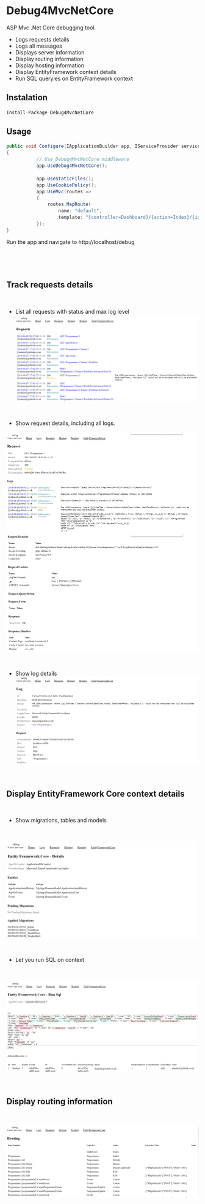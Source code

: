 # Debug4MvcNetCore

ASP Mvc .Net Core debugging tool.
* Logs requests details
* Logs all messages
* Displays server information
* Display routing information
* Display hosting information
* Display EntityFramework context details
* Run SQL queryies on EntityFramework context


## Instalation
 ```cs
 Install-Package Debug4MvcNetCore
```

## Usage
 ```cs
public void Configure(IApplicationBuilder app, IServiceProvider serviceProvider, IHostingEnvironment env)
{
            // Use Debug4MvcNetCore middleware
            app.UseDebug4MvcNetCore();
            
            app.UseStaticFiles();
            app.UseCookiePolicy();
            app.UseMvc(routes =>
            {
                routes.MapRoute(
                    name: "default",
                    template: "{controller=Dashboard}/{action=Index}/{id?}");
            });
}
```
Run the app and navigate to http://localhost/debug

&nbsp;

&nbsp;

## Track requests details

&nbsp;

* List all requests with status and max log level
![Debug4Mvc Requests](Debug4Mvc_Requests.PNG)

&nbsp;

* Show request details, including all logs.

![Debug4Mvc Request](Debug4Mvc_Request.PNG)

&nbsp;

* Show log details
![Debug4Mvc Log](Debug4Mvc_Log.PNG)

&nbsp;

## Display EntityFramework Core context details

&nbsp;

* Show migrations, tables and models

&nbsp;

![Debug4Mvc Routing](Debug4Mvc_EntityFrameworkCore.PNG)

&nbsp;

* Let you run SQL on context

&nbsp;

![Debug4Mvc Routing](Debug4Mvc_EntityFrameworkCore_RunSql.PNG)

&nbsp;

## Display routing information

&nbsp;

![Debug4Mvc Routing](Debug4Mvc_Routing.PNG)

